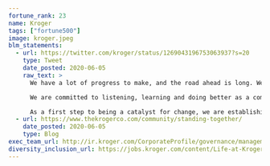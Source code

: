 ```yaml
---
fortune_rank: 23
name: Kroger
tags: ["fortune500"]
image: kroger.jpeg
blm_statements:
  - url: https://twitter.com/kroger/status/1269043196753063937?s=20
    type: Tweet
    date_posted: 2020-06-05
    raw_text: >
      We have a lot of progress to make, and the road ahead is long. We are committed to listening, educating and engaging others to help build a better world. https://thekrogerco.com

      We are committed to listening, learning and doing better as a company to support the advancement of racial equity and justice.

      As a first step to being a catalyst for change, we are establishing a $5 million fund through The Kroger Co. Foundation to improve inclusion and equity in communities across the nation.
  - url: https://www.thekrogerco.com/community/standing-together/
    date_posted: 2020-06-05
    type: Blog
exec_team_url: http://ir.kroger.com/CorporateProfile/governance/management-directors/default.aspx
diversity_inclusion_url: https://jobs.kroger.com/content/Life-at-Kroger/
---
```

